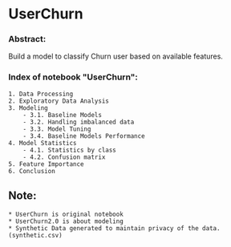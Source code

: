 # UserChurn


### Abstract:
Build a model to classify Churn user based on available features.

### Index of notebook "UserChurn":
```
1. Data Processing
2. Exploratory Data Analysis
3. Modeling
    - 3.1. Baseline Models
    - 3.2. Handling imbalanced data    
    - 3.3. Model Tuning
    - 3.4. Baseline Models Performance
4. Model Statistics
    - 4.1. Statistics by class
    - 4.2. Confusion matrix
5. Feature Importance
6. Conclusion
```


## Note:
```
* UserChurn is original notebook
* UserChurn2.0 is about modeling
* Synthetic Data generated to maintain privacy of the data. (synthetic.csv) 
```
